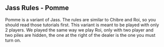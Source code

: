 ## Jass Rules - Pomme

Pomme is a variant of Jass. The rules are similar to Chibre and Roi, so you should read those tutorials first.
This variant is meant to be played with only 2 players.
We played the same way we play Roi, only with two player and two piles are hidden, the one at the right of the dealer is the one you must turn on.